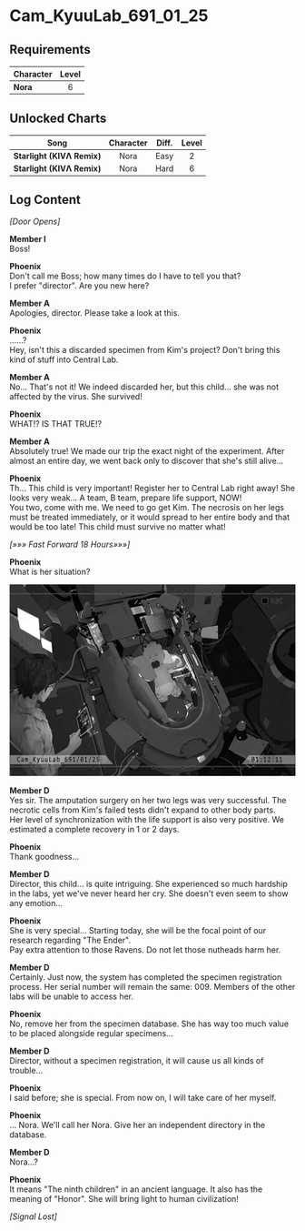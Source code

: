 # Cam_KyuuLab_691_01_25
## Requirements
|Character|Level|
|---------|:---:|
|**Nora** |  6  |

## Unlocked Charts
|           Song           |Character|Diff.|Level|
|--------------------------|:-------:|:---:|:---:|
|**Starlight (KIVΛ Remix)**|  Nora   |Easy |  2  |
|**Starlight (KIVΛ Remix)**|  Nora   |Hard |  6  |

## Log Content
*\[Door Opens\]*

**Member I**<br>
Boss!

**Phoenix**<br>
Don't call me Boss; how many times do I have to tell you that? <br>
I prefer "director". Are you new here?

**Member A**<br>
Apologies, director. Please take a look at this.

**Phoenix**<br>
......?<br>
Hey, isn't this a discarded specimen from Kim's project? Don't bring this kind of stuff into Central Lab.

**Member A**<br>
No... That's not it! We indeed discarded her, but this child... she was not affected by the virus. She survived!

**Phoenix**<br>
WHAT!? IS THAT TRUE!?

**Member A**<br>
Absolutely true! We made our trip the exact night of the experiment. After almost an entire day, we went back only to discover that she's still alive...

**Phoenix**<br>
Th... This child is very important! Register her to Central Lab right away! She looks very weak... A team, B team, prepare life support, NOW!<br>
You two, come with me. We need to go get Kim. The necrosis on her legs must be treated immediately, or it would spread to her entire body and that would be too late! This child must survive no matter what!

*[»»» Fast Forward 18 Hours»»»]*

**Phoenix**<br>
What is her situation?

![noos1101.png](./attachments/noos1101.png)

**Member D**<br>
Yes sir. The amputation surgery on her two legs was very successful. The necrotic cells from Kim's failed tests didn't expand to other body parts.<br>
Her level of synchronization with the life support is also very positive. We estimated a complete recovery in 1 or 2 days.

**Phoenix**<br>
Thank goodness...

**Member D**<br>
Director, this child... is quite intriguing. She experienced so much hardship in the labs, yet we've never heard her cry. She doesn't even seem to show any emotion...

**Phoenix**<br>
She is very special... Starting today, she will be the focal point of our research regarding "The Ender". <br>
Pay extra attention to those Ravens. Do not let those nutheads harm her.

**Member D**<br>
Certainly. Just now, the system has completed the specimen registration process. Her serial number will remain the same: 009. Members of the other labs will be unable to access her.

**Phoenix**<br>
No, remove her from the specimen database. She has way too much value to be placed alongside regular specimens...

**Member D**<br>
Director, without a specimen registration, it will cause us all kinds of trouble...

**Phoenix**<br>
I said before; she is special. From now on, I will take care of her myself.

**Phoenix**<br>
... Nora. We'll call her Nora. Give her an independent directory in the database.

**Member D**<br>
Nora...?

**Phoenix**<br>
It means "The ninth children" in an ancient language. It also has the meaning of "Honor". She will bring light to human civilization!

*[Signal Lost]*
